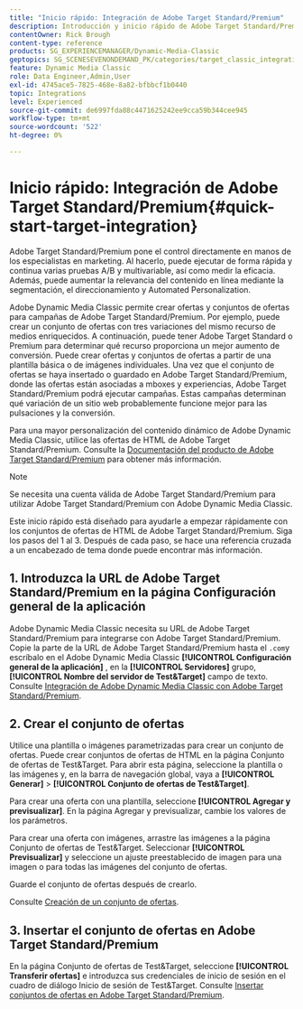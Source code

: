 ```yaml
---
title: "Inicio rápido: Integración de Adobe Target Standard/Premium"
description: Introducción y inicio rápido de Adobe Target Standard/Premium para ayudarle a ponerse en marcha rápidamente con las técnicas de integración de Adobe Target Standard/Premium en Adobe Dynamic Media Classic.
contentOwner: Rick Brough
content-type: reference
products: SG_EXPERIENCEMANAGER/Dynamic-Media-Classic
geptopics: SG_SCENESEVENONDEMAND_PK/categories/target_classic_integration
feature: Dynamic Media Classic
role: Data Engineer,Admin,User
exl-id: 4745ace5-7825-468e-8a82-bfbbcf1b0440
topic: Integrations
level: Experienced
source-git-commit: de6997fda88c4471625242ee9cca59b344cee945
workflow-type: tm+mt
source-wordcount: '522'
ht-degree: 0%

---
```


# Inicio rápido: Integración de Adobe Target Standard/Premium{#quick-start-target-integration}

Adobe Target Standard/Premium pone el control directamente en manos de los especialistas en marketing. Al hacerlo, puede ejecutar de forma rápida y continua varias pruebas A/B y multivariable, así como medir la eficacia. Además, puede aumentar la relevancia del contenido en línea mediante la segmentación, el direccionamiento y Automated Personalization.

Adobe Dynamic Media Classic permite crear ofertas y conjuntos de ofertas para campañas de Adobe Target Standard/Premium. Por ejemplo, puede crear un conjunto de ofertas con tres variaciones del mismo recurso de medios enriquecidos. A continuación, puede tener Adobe Target Standard o Premium para determinar qué recurso proporciona un mejor aumento de conversión. Puede crear ofertas y conjuntos de ofertas a partir de una plantilla básica o de imágenes individuales. Una vez que el conjunto de ofertas se haya insertado o guardado en Adobe Target Standard/Premium, donde las ofertas están asociadas a mboxes y experiencias, Adobe Target Standard/Premium podrá ejecutar campañas. Estas campañas determinan qué variación de un sitio web probablemente funcione mejor para las pulsaciones y la conversión.

Para una mayor personalización del contenido dinámico de Adobe Dynamic Media Classic, utilice las ofertas de HTML de Adobe Target Standard/Premium. Consulte la [Documentación del producto de Adobe Target Standard/Premium](https://experienceleague.adobe.com/en/docs/target) para obtener más información.

>[!NOTE]
>
>Se necesita una cuenta válida de Adobe Target Standard/Premium para utilizar Adobe Target Standard/Premium con Adobe Dynamic Media Classic.

Este inicio rápido está diseñado para ayudarle a empezar rápidamente con los conjuntos de ofertas de HTML de Adobe Target Standard/Premium. Siga los pasos del 1 al 3. Después de cada paso, se hace una referencia cruzada a un encabezado de tema donde puede encontrar más información.

## 1. Introduzca la URL de Adobe Target Standard/Premium en la página Configuración general de la aplicación

Adobe Dynamic Media Classic necesita su URL de Adobe Target Standard/Premium para integrarse con Adobe Target Standard/Premium. Copie la parte de la URL de Adobe Target Standard/Premium hasta el `.com`y escríbalo en el Adobe Dynamic Media Classic **[!UICONTROL Configuración general de la aplicación]** , en la **[!UICONTROL Servidores]** grupo, **[!UICONTROL Nombre del servidor de Test&amp;Target]** campo de texto. Consulte [Integración de Adobe Dynamic Media Classic con Adobe Target Standard/Premium](integrating-dmc-with-target.md#integrating-dmc-with-target).

## 2. Crear el conjunto de ofertas

Utilice una plantilla o imágenes parametrizadas para crear un conjunto de ofertas. Puede crear conjuntos de ofertas de HTML en la página Conjunto de ofertas de Test&amp;Target. Para abrir esta página, seleccione la plantilla o las imágenes y, en la barra de navegación global, vaya a **[!UICONTROL Generar]** > **[!UICONTROL Conjunto de ofertas de Test&amp;Target]**.

Para crear una oferta con una plantilla, seleccione **[!UICONTROL Agregar y previsualizar]**. En la página Agregar y previsualizar, cambie los valores de los parámetros.

Para crear una oferta con imágenes, arrastre las imágenes a la página Conjunto de ofertas de Test&amp;Target. Seleccionar **[!UICONTROL Previsualizar]** y seleccione un ajuste preestablecido de imagen para una imagen o para todas las imágenes del conjunto de ofertas.

Guarde el conjunto de ofertas después de crearlo.

Consulte [Creación de un conjunto de ofertas](creating-offer-set.md#creating_an_offer_set).

## 3. Insertar el conjunto de ofertas en Adobe Target Standard/Premium

En la página Conjunto de ofertas de Test&amp;Target, seleccione **[!UICONTROL Transferir ofertas]** e introduzca sus credenciales de inicio de sesión en el cuadro de diálogo Inicio de sesión de Test&amp;Target. Consulte [Insertar conjuntos de ofertas en Adobe Target Standard/Premium](pushing-offer-sets-target.md#pushing_offer_sets_to_target).
